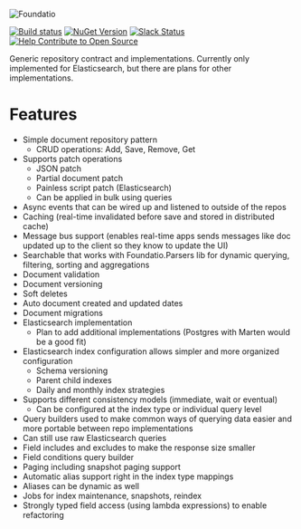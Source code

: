 ![Foundatio](https://raw.githubusercontent.com/FoundatioFx/Foundatio/master/media/foundatio.png "Foundatio")

[![Build status](https://ci.appveyor.com/api/projects/status/fhuovj9tddvjgxja?svg=true)](https://ci.appveyor.com/project/Exceptionless/foundatio-repositories)
[![NuGet Version](http://img.shields.io/nuget/v/Foundatio.Repositories.svg?style=flat)](https://www.nuget.org/packages/Foundatio.Repositories/)
[![Slack Status](https://slack.exceptionless.com/badge.svg)](https://slack.exceptionless.com)
[![Help Contribute to Open Source](https://www.codetriage.com/foundatiofx/foundatio.repositories/badges/users.svg)](https://www.codetriage.com/foundatiofx/foundatio.repositories)

Generic repository contract and implementations. Currently only implemented for Elasticsearch, but there are plans for other implementations.

# Features

- Simple document repository pattern
  - CRUD operations: Add, Save, Remove, Get
- Supports patch operations
  - JSON patch
  - Partial document patch
  - Painless script patch (Elasticsearch)
  - Can be applied in bulk using queries
- Async events that can be wired up and listened to outside of the repos
- Caching (real-time invalidated before save and stored in distributed cache)
- Message bus support (enables real-time apps sends messages like doc updated up to the client so they know to update the UI)
- Searchable that works with Foundatio.Parsers lib for dynamic querying, filtering, sorting and aggregations
- Document validation
- Document versioning
- Soft deletes
- Auto document created and updated dates
- Document migrations
- Elasticsearch implementation
  - Plan to add additional implementations (Postgres with Marten would be a good fit)
- Elasticsearch index configuration allows simpler and more organized configuration
  - Schema versioning
  - Parent child indexes
  - Daily and monthly index strategies
- Supports different consistency models (immediate, wait or eventual)
  - Can be configured at the index type or individual query level
- Query builders used to make common ways of querying data easier and more portable between repo implementations
- Can still use raw Elasticsearch queries
- Field includes and excludes to make the response size smaller
- Field conditions query builder
- Paging including snapshot paging support
- Automatic alias support right in the index type mappings
- Aliases can be dynamic as well
- Jobs for index maintenance, snapshots, reindex
- Strongly typed field access (using lambda expressions) to enable refactoring
